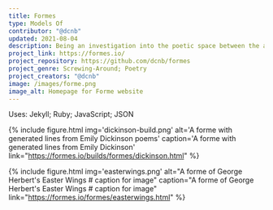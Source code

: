 ```yaml
---
title: Formes 
type: Models Of
contributor: "@dcnb"
updated: 2021-08-04
description: Being an investigation into the poetic space between the aural and visual, the digital and form(e)al, Formes allows users to write into the empty forms of visually interesting historic poetry and to create and edit generated poems of varying line length according to author, school, or other category.
project_link: https://formes.io/
project_repository: https://github.com/dcnb/formes 
project_genre: Screwing-Around; Poetry
project_creators: "@dcnb"
image: /images/forme.png
image_alt: Homepage for Forme website
---
```


Uses: Jekyll; Ruby; JavaScript; JSON

{% include figure.html img='dickinson-build.png' alt='A forme with generated lines from Emily Dickinson poems' caption='A forme with generated lines from Emily Dickinson' link="https://formes.io/builds/formes/dickinson.html" %}

{% include figure.html img='easterwings.png' alt="A forme of George Herbert's Easter Wings # caption for image" caption="A forme of George Herbert's Easter Wings # caption for image" link="https://formes.io/formes/easterwings.html" %}
